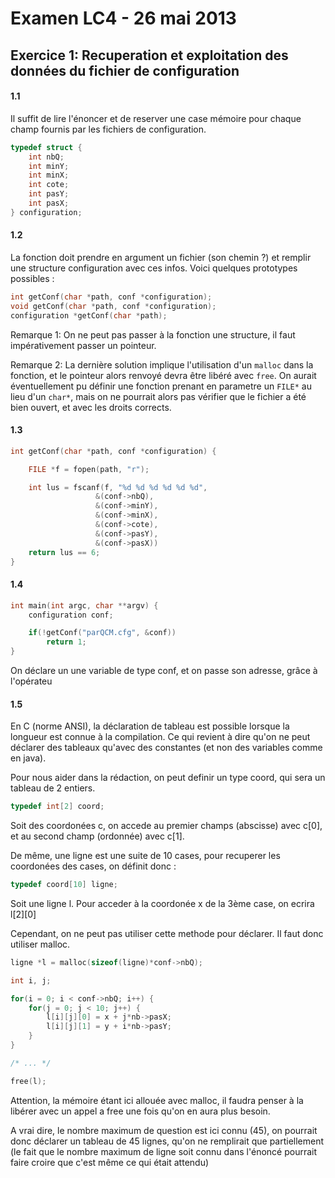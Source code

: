 # Examen LC4 - 26 mai 2013

## Exercice 1: Recuperation et exploitation des données du fichier de configuration

#### 1.1

Il suffit de lire l'énoncer et de reserver une case mémoire pour chaque champ fournis par les fichiers de configuration.
```c
typedef struct {
    int nbQ;
    int minY;
    int minX;
    int cote;
    int pasY;
    int pasX;
} configuration;
```

#### 1.2
La fonction doit prendre en argument un fichier (son chemin ?) et remplir une structure configuration avec ces infos. Voici quelques prototypes possibles :
```c
int getConf(char *path, conf *configuration);
void getConf(char *path, conf *configuration);
configuration *getConf(char *path);
```
Remarque 1:
On ne peut pas passer à la fonction une structure, il faut impérativement passer un pointeur.

Remarque 2:
La dernière solution implique l'utilisation d'un `malloc` dans la fonction, et le pointeur alors renvoyé devra être libéré avec `free`.
On aurait éventuellement pu définir une fonction prenant en parametre un `FILE*` au lieu d'un `char*`, mais on ne pourrait alors pas vérifier que le fichier a été bien ouvert, et avec les droits corrects.

#### 1.3
```c
int getConf(char *path, conf *configuration) {

    FILE *f = fopen(path, "r");

    int lus = fscanf(f, "%d %d %d %d %d %d",
                   &(conf->nbQ),
                   &(conf->minY),
                   &(conf->minX),
                   &(conf->cote),
                   &(conf->pasY),
                   &(conf->pasX))
    return lus == 6;
}
```

#### 1.4
```c
int main(int argc, char **argv) {
    configuration conf;

    if(!getConf("parQCM.cfg", &conf))
        return 1;
}
```
On déclare un une variable de type conf, et on passe son adresse, grâce à l'opérateu

#### 1.5

En C (norme ANSI), la déclaration de tableau est possible lorsque la longueur est connue à la compilation. Ce qui revient à dire qu'on ne peut déclarer des tableaux qu'avec des constantes (et non des variables comme en java).

Pour nous aider dans la rédaction, on peut definir un type coord, qui sera un tableau de 2 entiers.

```c
typedef int[2] coord;
```
Soit des coordonées c, on accede au premier champs (abscisse) avec c[0], et au second champ (ordonnée) avec c[1].

De même, une ligne est une suite de 10 cases, pour recuperer les coordonées des cases, on définit donc :
```c
typedef coord[10] ligne;
```
Soit une ligne l. Pour acceder à la coordonée x de la 3ème case, on ecrira l[2][0]

Cependant, on ne peut pas utiliser cette methode pour déclarer. Il faut donc utiliser malloc.

```c
ligne *l = malloc(sizeof(ligne)*conf->nbQ);

int i, j;

for(i = 0; i < conf->nbQ; i++) {
    for(j = 0; j < 10; j++) {
        l[i][j][0] = x + j*nb->pasX;
        l[i][j][1] = y + i*nb->pasY;
    }
}

/* ... */

free(l);
```

Attention, la mémoire étant ici allouée avec malloc, il faudra penser à la libérer avec un appel a free une fois qu'on en aura plus besoin.

A vrai dire, le nombre maximum de question est ici connu (45), on pourrait donc déclarer un tableau de 45 lignes, qu'on ne remplirait que partiellement (le fait que le nombre maximum de ligne soit connu dans l'énoncé pourrait faire croire que c'est même ce qui était attendu)
